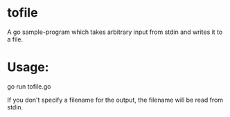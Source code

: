 # tofile
A go sample-program which takes arbitrary input from stdin and writes it to a file.

# Usage:
go run tofile.go <outfilename>

If you don't specify a filename for the output, the filename will be read from stdin.
